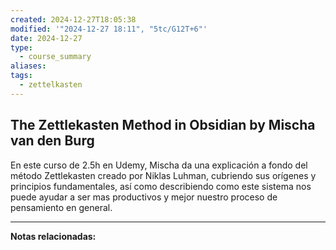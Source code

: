 ```yaml
---
created: 2024-12-27T18:05:38
modified: '"2024-12-27 18:11", "5tc/G12T+6"'
date: 2024-12-27
type:
  - course_summary
aliases: 
tags:
  - zettelkasten
---
```

## The Zettlekasten Method in Obsidian by Mischa van den Burg

En este curso de 2.5h en Udemy, Mischa da una explicación a fondo del método Zettlekasten creado por Niklas Luhman, cubriendo sus orígenes y principios fundamentales, así como describiendo como este sistema nos puede ayudar a ser mas productivos y mejor nuestro proceso de pensamiento en general.

--- 
 **Notas relacionadas:**
 